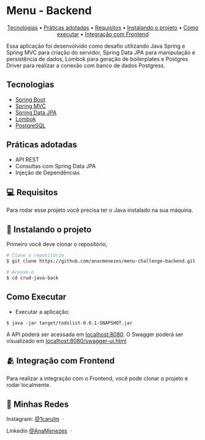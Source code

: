 <h1>Menu - Backend</h1>

<p align="center">
  <a href="#tecnologias">Tecnologias</a> •
  <a href="#practices-adopted">Práticas adotadas</a> •
  <a href="#pre-requisites">Requisitos</a> •
  <a href="#how-to-Installing">Instalando o projeto</a> •
  <a href="#how-to-use">Como executar</a> •
  <a href="#related">Integração com Frontend</a>
</p>

Essa aplicação foi desenvolvido como desafio utilizando Java Spring e Spring MVC para criação do servidor, Spring Data JPA para manipulação e persistência de dados, Lombok para geração de boilerplates e Postgres Driver para realizar a conexão com banco de dados Postgress.

<h2 id="tecnologias"> Tecnologias </h2> 
 
- [Spring Boot](https://spring.io/projects/spring-boot)
- [Spring MVC](https://docs.spring.io/spring-framework/reference/web/webmvc.html)
- [Spring Data JPA](https://spring.io/projects/spring-data-jpa)
- [Lombok](https://projectlombok.org/)
- [PostgreSQL](https://www.postgresql.org/download/)

<h2 id="practices-adopted"> Práticas adotadas </h2> 

- API REST
- Consultas com Spring Data JPA
- Injeção de Dependências

<h2 id="pre-requisites">💻 Requisitos</h2> 

Para rodar esse projeto você precisa ter o Java instalado na sua máquina.

<h2 id="how-to-Installing"> 🚀 Instalando o projeto</h2>

Primeiro você deve clonar o repositório,

```bash
# Clone o repositório
$ git clone https://github.com/anacmenezes/menu-challenge-backend.git

# Acesse-o
$ cd crud-java-back
```

<h2 id="how-to-use"> Como Executar</h2>

- Executar a aplicação:
```
$ java -jar target/todolist-0.0.1-SNAPSHOT.jar
```
A API poderá ser acessada em [localhost:8080](http://localhost:8080).
O Swagger poderá ser visualizado em [localhost:8080/swagger-ui.html](http://localhost:8080/swagger-ui.html)

<h2 id="related">🫂 Integração com Frontend</h2>

Para realizar a integração com o Frontend, você pode clonar o projeto e rodar localmente.

## 📱 Minhas Redes

Instagram: [@1carulm](https://www.instagram.com/1carulm/) &nbsp;&middot;&nbsp;

Linkedin [@AnaMenezes](https://www.linkedin.com/in/ana-menezes-882a8b257/) &nbsp;&middot;&nbsp;
